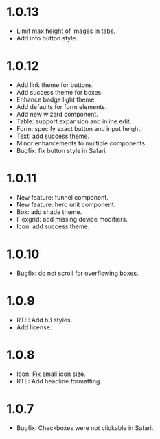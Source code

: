 # 1.0.13

* Limit max height of images in tabs.
* Add info button style.

# 1.0.12

* Add link theme for buttons.
* Add success theme for boxes.
* Enhance badge light theme.
* Add defaults for form elements.
* Add new wizard component.
* Table: support expansion and inline edit.
* Form: specify exact button and input height.
* Text: add success theme.
* Minor enhancements to multiple components.
* Bugfix: fix button style in Safari.

# 1.0.11

* New feature: funnel component.
* New feature: hero unit component.
* Box: add shade theme.
* Flexgrid: add missing device modifiers.
* Icon: add success theme.

# 1.0.10

* Bugfix: do not scroll for overflowing boxes.

# 1.0.9

* RTE: Add h3 styles.
* Add license.

# 1.0.8

* Icon: Fix small icon size.
* RTE: Add headline formatting.

# 1.0.7

* Bugfix: Checkboxes were not clickable in Safari.
